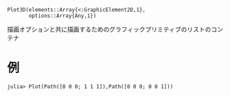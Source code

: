 ```
Plot3D(elements::Array{<:GraphicElement2D,1},
       options::Array{Any,1})
```

描画オプションと共に描画するためのグラフィックプリミティブのリストのコンテナ

# 例

```julia-repl
julia> Plot(Path([0 0 0; 1 1 1]),Path([0 0 0; 0 0 1]))
```
